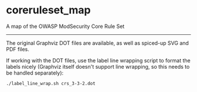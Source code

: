 # coreruleset_map
A map of the OWASP ModSecurity Core Rule Set

---

The original Graphviz DOT files are available, as well as spiced-up SVG and PDF files.

If working with the DOT files, use the label line wrapping script to format the labels nicely (Graphviz itself doesn't support line wrapping, so this needs to be handled separately):

```bash
./label_line_wrap.sh crs_3-3-2.dot
```
